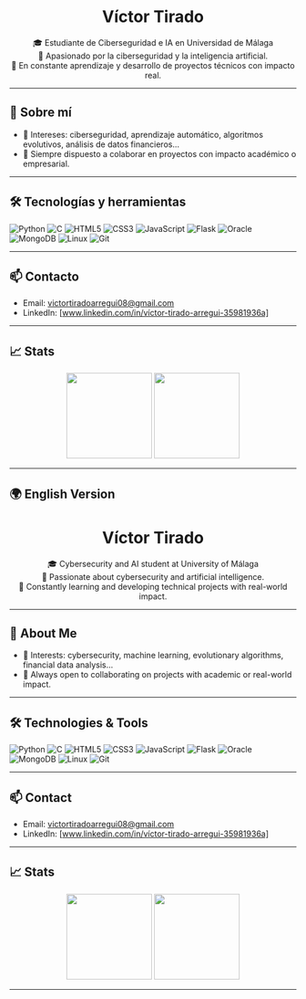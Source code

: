 <!-- README personal de GitHub -->

<h1 align="center">Víctor Tirado</h1>

<p align="center">
  🎓 Estudiante de Ciberseguridad e IA en Universidad de Málaga <br>
  🔐 Apasionado por la ciberseguridad y la inteligencia artificial. <br>
  🚀 En constante aprendizaje y desarrollo de proyectos técnicos con impacto real. <br>
</p>

---

## 🧠 Sobre mí
- 🧠 Intereses: ciberseguridad, aprendizaje automático, algoritmos evolutivos, análisis de datos financieros...
- 🔭 Siempre dispuesto a colaborar en proyectos con impacto académico o empresarial.

---

## 🛠️ Tecnologías y herramientas

![Python](https://img.shields.io/badge/-Python-333333?style=flat&logo=python)
![C](https://img.shields.io/badge/-C-333333?style=flat&logo=c)
![HTML5](https://img.shields.io/badge/-HTML5-333333?style=flat&logo=html5)
![CSS3](https://img.shields.io/badge/-CSS3-333333?style=flat&logo=css3)
![JavaScript](https://img.shields.io/badge/-JavaScript-333333?style=flat&logo=javascript)
![Flask](https://img.shields.io/badge/-Flask-333333?style=flat&logo=flask)
![Oracle](https://img.shields.io/badge/-OracleDB-333333?style=flat&logo=oracle)
![MongoDB](https://img.shields.io/badge/-MongoDB-333333?style=flat&logo=mongodb)
![Linux](https://img.shields.io/badge/-Linux-333333?style=flat&logo=linux)
![Git](https://img.shields.io/badge/-Git-333333?style=flat&logo=git)

---


## 📫 Contacto

- Email: victortiradoarregui08@gmail.com
- LinkedIn: [www.linkedin.com/in/víctor-tirado-arregui-35981936a]
---

## 📈 Stats

<p align="center">
  <img src="https://github-readme-stats.vercel.app/api?username=Viiktor08&show_icons=true&theme=radical" height="150"/>
  <img src="https://github-readme-stats.vercel.app/api/top-langs/?username=Viiktor08&layout=compact&theme=radical" height="150"/>
</p>

---

## 🌍 English Version

<h1 align="center">Víctor Tirado</h1>

<p align="center">
  🎓 Cybersecurity and AI student at University of Málaga <br>
  🔐 Passionate about cybersecurity and artificial intelligence. <br>
  🚀 Constantly learning and developing technical projects with real-world impact. <br>
</p>

---

## 🧠 About Me
- 🧠 Interests: cybersecurity, machine learning, evolutionary algorithms, financial data analysis...
- 🔭 Always open to collaborating on projects with academic or real-world impact.

---

## 🛠️ Technologies & Tools

![Python](https://img.shields.io/badge/-Python-333333?style=flat&logo=python)
![C](https://img.shields.io/badge/-C-333333?style=flat&logo=c)
![HTML5](https://img.shields.io/badge/-HTML5-333333?style=flat&logo=html5)
![CSS3](https://img.shields.io/badge/-CSS3-333333?style=flat&logo=css3)
![JavaScript](https://img.shields.io/badge/-JavaScript-333333?style=flat&logo=javascript)
![Flask](https://img.shields.io/badge/-Flask-333333?style=flat&logo=flask)
![Oracle](https://img.shields.io/badge/-OracleDB-333333?style=flat&logo=oracle)
![MongoDB](https://img.shields.io/badge/-MongoDB-333333?style=flat&logo=mongodb)
![Linux](https://img.shields.io/badge/-Linux-333333?style=flat&logo=linux)
![Git](https://img.shields.io/badge/-Git-333333?style=flat&logo=git)

---

## 📫 Contact

- Email: victortiradoarregui08@gmail.com
- LinkedIn: [www.linkedin.com/in/víctor-tirado-arregui-35981936a]

---

## 📈 Stats

<p align="center">
  <img src="https://github-readme-stats.vercel.app/api?username=Viiktor08&show_icons=true&theme=radical" height="150"/>
  <img src="https://github-readme-stats.vercel.app/api/top-langs/?username=Viiktor08&layout=compact&theme=radical" height="150"/>
</p>

---
